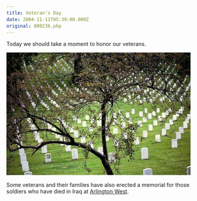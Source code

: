 ```yaml
---
title: Veteran’s Day
date: 2004-11-11T05:39:00.000Z
original: 000236.php
---
```


Today we should take a moment to honor our veterans.

<p class="polaroid" style="--deg: -2deg"><img src="./arlington.jpg" /></p>

Some veterans and their families have also erected a memorial for those soldiers who have died in Iraq at <a href="http://www.veteransforpeace.org/Arlington_west_121003.htm">Arlington West</a>.

<!-- <div class="commentdivider"></div><span class="commentheader">3 Comments</span>

<div class="commentdivider">
<span class="commentauthorbox">Posted by John F</span>
<span class="commentdatebox">Thursday, November 11, 2004</span>
<span class="commenttimebox"> 1:00 PM</span>
</div>
<div class="commentbody">Thank You Pascal</div>
<div class="commentdivider">
<span class="commentauthorbox">Posted by an anonymous coward</span>
<span class="commentdatebox">Friday, November 12, 2004</span>
<span class="commenttimebox"> 2:29 PM</span>
</div>
<div class="commentbody">i like that you think of other things than your self and that you can talk abou thtings that others cant and not even cry. you are one of my heros if you can do that if you ask ne</div>
<div class="commentdivider">
<span class="commentauthorbox">Posted by Pascal</span>
<span class="commentdatebox">Friday, November 12, 2004</span>
<span class="commenttimebox"> 2:45 PM</span>
</div>
<div class="commentbody">Oh but I do cry. I’m no hero in that regard, if that’s how you define a hero.</div> -->
